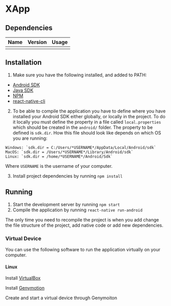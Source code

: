 # XApp

## Dependencies

| Name | Version | Usage |
| ------ | ------ | ------ |
| | | |


## Installation

1. Make sure you have the following installed, and added to PATH:
- [Android SDK](https://developer.android.com/studio/index.html)
- [Java SDK](http://www.oracle.com/technetwork/java/javase/downloads/jdk8-downloads-2133151.html)
- [NPM](https://www.npmjs.com/)
- [react-native-cli](https://www.npmjs.com/package/react-native-cli)

2. To be able to compile the application you have to define where you have installed your Android SDK either globally, or locally in the project. To do it locally you must define the property in a file called `local.properties` which should be created in the `android/` folder. The property to be defined is `sdk.dir`. How this file should look like depends on which OS you are running:

```
Windows: `sdk.dir = C:/Users/*USERNAME*/AppData/Local/Android/sdk`
MacOS: `sdk.dir = /Users/*USERNAME*/Library/Android/sdk`
Linux: `sdk.dir = /home/*USERNAME*/Android/Sdk`
```

Where `USERNAME` is the username of your computer.


3. Install project dependencies by running `npm install`

## Running

1. Start the development server by running `npm start`
2. Compile the application by running `react-native run-android`

The only time you need to recompile the project is when you add change the file structure of the project, add native code or add new dependencies.

### Virtual Device
You can use the following software to run the application virtually on your computer.

#### Linux
Install [VirtualBox](https://www.virtualbox.org/wiki/Linux_Downloads)

Install [Genymotion](https://www.genymotion.com/download)

Create and start a virtual device through Genymoiton